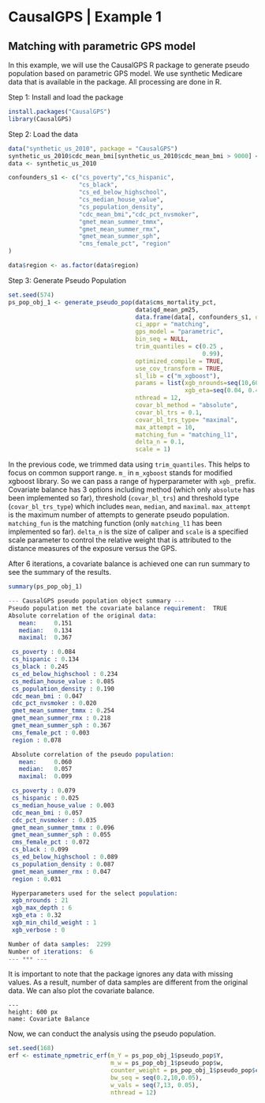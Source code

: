 # CausalGPS | Example 1 
## Matching with parametric GPS model

In this example, we will use the CausalGPS R package to generate pseudo population based on parametric GPS model. We use synthetic Medicare data that is available in the package. All processing are done in R.

Step 1: Install and load the package

```r
install.packages("CausalGPS")
library(CausalGPS)
```

Step 2: Load the data

```r
data("synthetic_us_2010", package = "CausalGPS")
synthetic_us_2010$cdc_mean_bmi[synthetic_us_2010$cdc_mean_bmi > 9000] <- NA
data <- synthetic_us_2010

confounders_s1 <- c("cs_poverty","cs_hispanic",
                    "cs_black",
                    "cs_ed_below_highschool",
                    "cs_median_house_value",
                    "cs_population_density",
                    "cdc_mean_bmi","cdc_pct_nvsmoker",
                    "gmet_mean_summer_tmmx",
                    "gmet_mean_summer_rmx",
                    "gmet_mean_summer_sph",
                    "cms_female_pct", "region"
)

data$region <- as.factor(data$region)
```

Step 3: Generate Pseudo Population

```r
set.seed(574)
ps_pop_obj_1 <- generate_pseudo_pop(data$cms_mortality_pct,
                                    data$qd_mean_pm25,
                                    data.frame(data[, confounders_s1, drop=FALSE]),
                                    ci_appr = "matching",
                                    gps_model = "parametric",
                                    bin_seq = NULL,
                                    trim_quantiles = c(0.25 ,
                                                       0.99),
                                    optimized_compile = TRUE,
                                    use_cov_transform = TRUE,
                                    sl_lib = c("m_xgboost"),
                                    params = list(xgb_nrounds=seq(10,60),
                                                  xgb_eta=seq(0.04, 0.4, 0.02)),
                                    nthread = 12,
                                    covar_bl_method = "absolute",
                                    covar_bl_trs = 0.1,
                                    covar_bl_trs_type= "maximal",
                                    max_attempt = 10,
                                    matching_fun = "matching_l1",
                                    delta_n = 0.1,
                                    scale = 1)

```

In the previous code, we trimmed data using `trim_quantiles`. This helps to focus on common support range. `m_` in `m_xgboost` stands for modified xgboost library. So we can pass a range of hyperparameter with `xgb_` prefix. Covariate balance has 3 options including method (which only `absolute` has been implemented so far), threshold (`covar_bl_trs`) and threshold type (`covar_bl_trs_type`) which includes `mean`, `median`, and `maximal`. `max_attempt` is the maximum number of attempts to generate pseudo population. `matching_fun` is the matching function (only `matching_l1` has been implemented so far). `delta_n` is the size of caliper and `scale` is a specified scale parameter to control the relative weight that
is attributed to the distance measures of the exposure versus the GPS. 

After 6 iterations, a covariate balance is achieved one can run summary to see the summary of the results. 

```r
summary(ps_pop_obj_1)
```

```s
--- CausalGPS pseudo population object summary --- 
Pseudo population met the covariate balance requirement:  TRUE 
Absolute correlation of the original data: 
   mean:     0.151 
   median:   0.134 
   maximal:  0.367 

 cs_poverty : 0.084 
 cs_hispanic : 0.134 
 cs_black : 0.245 
 cs_ed_below_highschool : 0.234 
 cs_median_house_value : 0.085 
 cs_population_density : 0.190 
 cdc_mean_bmi : 0.047 
 cdc_pct_nvsmoker : 0.020 
 gmet_mean_summer_tmmx : 0.254 
 gmet_mean_summer_rmx : 0.218 
 gmet_mean_summer_sph : 0.367 
 cms_female_pct : 0.003 
 region : 0.078

 Absolute correlation of the pseudo population: 
   mean:     0.060 
   median:   0.057 
   maximal:  0.099 

 cs_poverty : 0.079 
 cs_hispanic : 0.025 
 cs_median_house_value : 0.003 
 cdc_mean_bmi : 0.057 
 cdc_pct_nvsmoker : 0.035 
 gmet_mean_summer_tmmx : 0.096 
 gmet_mean_summer_sph : 0.055 
 cms_female_pct : 0.072 
 cs_black : 0.099 
 cs_ed_below_highschool : 0.089 
 cs_population_density : 0.087 
 gmet_mean_summer_rmx : 0.047 
 region : 0.031

 Hyperparameters used for the select population:
 xgb_nrounds : 21 
 xgb_max_depth : 6 
 xgb_eta : 0.32 
 xgb_min_child_weight : 1 
 xgb_verbose : 0

Number of data samples:  2299 
Number of iterations:  6 
--- *** --- 

```

It is important to note that the package ignores any data with missing values. As a result, number of data samples are different from the original data. We can also plot the covariate balance. 

```{figure} figures/png/example_w_1_covar.png
---
height: 600 px
name: Covariate Balance
```

Now, we can conduct the analysis using the pseudo population. 

```r
set.seed(168)
erf <- estimate_npmetric_erf(m_Y = ps_pop_obj_1$pseudo_pop$Y,
                             m_w = ps_pop_obj_1$pseudo_pop$w,
                             counter_weight = ps_pop_obj_1$pseudo_pop$counter_weight,
                             bw_seq = seq(0.2,10,0.05),
                             w_vals = seq(7,13, 0.05),
                             nthread = 12)
```

